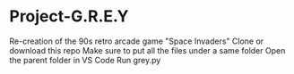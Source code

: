 # Project-G.R.E.Y
Re-creation of the 90s retro arcade game "Space Invaders"
Clone or download this repo
Make sure to put all the files under a same folder
Open the parent folder in VS Code
Run grey.py 
